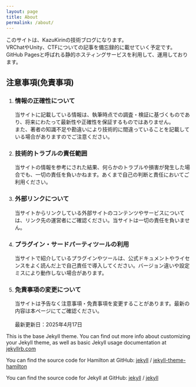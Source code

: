 ```yaml
---
layout: page
title: About
permalink: /about/
---
```


このサイトは、KazuKirinの技術ブログになります。<br>
VRChatやUnity、CTFについての記事を備忘録的に載せていく予定です。<br>
GitHub Pagesと呼ばれる静的ホスティングサービスを利用して、運用しております。
## 注意事項(免責事項)
1. ### 情報の正確性について<br>
    当サイトに記載している情報は、執筆時点での調査・検証に基づくものであり、将来にわたって最新性や正確性を保証するものではありません。<br>
    また、著者の知識不足や勘違いにより技術的に間違っていることを記載している場合がありますのでご注意ください。
2. ### 技術的トラブルの責任範囲<br>
    当サイトの情報を参考にされた結果、何らかのトラブルや損害が発生した場合でも、一切の責任を負いかねます。あくまで自己の判断と責任においてご利用ください。
3. ### 外部リンクについて<br>
    当サイトからリンクしている外部サイトのコンテンツやサービスについては、リンク先の運営者にご確認ください。当サイトは一切の責任を負いません。
4. ### プラグイン・サードパーティツールの利用<br>
    当サイトで紹介しているプラグインやツールは、公式ドキュメントやライセンスをよく読んだ上で自己責任で導入してください。バージョン違いや設定ミスにより動作しない場合があります。
5. ### 免責事項の変更について<br>
    当サイトは予告なく注意事項・免責事項を変更することがあります。最新の内容は本ページにてご確認ください。<br><br>
    最新更新日：2025年4月17日

This is the base Jekyll theme. You can find out more info about customizing your Jekyll theme, as well as basic Jekyll usage documentation at [jekyllrb.com](https://jekyllrb.com/)

You can find the source code for Hamilton at GitHub:
[jekyll][jekyll-organization] /
[jekyll-theme-hamilton](https://github.com/ngzhio/jekyll-theme-hamilton)

You can find the source code for Jekyll at GitHub:
[jekyll][jekyll-organization] /
[jekyll](https://github.com/jekyll/jekyll)


[jekyll-organization]: https://github.com/jekyll
